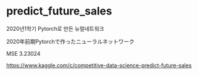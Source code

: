 # predict_future_sales
2020년1학기 Pytorch로 만든 뉴럴네트워크

2020年前期Pytorchで作ったニューラルネットワーク

MSE 3.23024

https://www.kaggle.com/c/competitive-data-science-predict-future-sales
